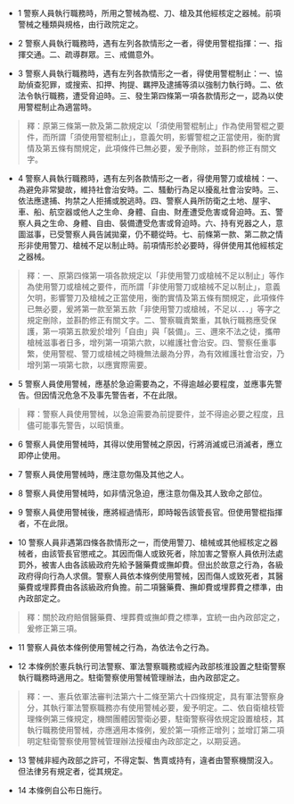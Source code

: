 * 1 警察人員執行職務時，所用之警械為棍、刀、槍及其他經核定之器械。前項警械之種類與規格，由行政院定之。

* 2 警察人員執行職務時，遇有左列各款情形之一者，得使用警棍指揮：一、指揮交通。二、疏導群眾。三、戒備意外。

* 3 警察人員執行職務時，遇有左列各款情形之一者，得使用警棍制止：一、協助偵查犯罪，或搜索、扣押、拘提、羈押及逮捕等須以強制力執行時。二、依法令執行職務，遭受脅迫時。三、發生第四條第一項各款情形之一，認為以使用警棍制止為適當時。

> 釋：原第三條第一款及第二款規定以「須使用警棍制止」作為使用警棍之要件，而所謂「須使用警棍制止」，意義欠明，影響警棍之正當使用，衡酌實情及第五條有關規定，此項條件已無必要，爰予刪除，並斟酌修正有關文字。

* 4 警察人員執行職務時，遇有左列各款情形之一者，得使用警刀或槍械：一、為避免非常變故，維持社會治安時。二、騷動行為足以擾亂社會治安時。三、依法應逮捕、拘禁之人拒捕或脫逃時。四、警察人員所防衛之土地、屋宇、車、船、航空器或他人之生命、身體、自由、財產遭受危害或脅迫時。五、警察人員之生命、身體、自由、裝備遭受危害或脅迫時。六、持有兇器之人，意圖滋事，已受警察人員告誡拋棄，仍不聽從時。七、前條第一款、第二款之情形非使用警刀、槍械不足以制止時。前項情形於必要時，得併使用其他經核定之器械。

> 釋：一、原第四條第一項各款規定以「非使用警刀或槍械不足以制止」等作為使用警刀或槍械之要件，而所謂「非使用警刀或槍械不足以制止」，意義欠明，影響警刀及槍械之正當使用，衡酌實情及第五條有關規定，此項條件已無必要，爰將第一款至第五款「非使用警刀或槍械，不足以．．．」等字之規定刪除，並斟酌修正有關文字。二、警察職責繁重，其執行職務應受保護，第一項第五款爰於增列「自由」與「裝備」。三、邇來不法之徒，攜帶槍械滋事者日多，增列第一項第六款，以維護社會治安。四、警察任重事繁，使用警棍、警刀或槍械之時機無法嚴為分界，為有效維護社會治安，乃增列第一項第七款，以應實際需要。

* 5 警察人員使用警械，應基於急迫需要為之，不得逾越必要程度，並應事先警告。但因情況危急不及事先警告者，不在此限。

> 釋：警察人員使用警械，以急迫需要為前提要件，並不得逾必要之程度，且儘可能事先警告，以昭慎重。

* 6 警察人員使用警械時，其得以使用警械之原因，行將消滅或已消滅者，應立即停止使用。

* 7 警察人員使用警械時，應注意勿傷及其他之人。

* 8 警察人員使用警械時，如非情況急迫，應注意勿傷及其人致命之部位。

* 9 警察人員使用警械後，應將經過情形，即時報告該管長官。但使用警棍指揮者，不在此限。

* 10 警察人員非遇第四條各款情形之一，而使用警刀、槍械或其他經核定之器械者，由該管長官懲戒之。其因而傷人或致死者，除加害之警察人員依刑法處罰外，被害人由各該級政府先給予醫藥費或撫卹費。但出於故意之行為，各級政府得向行為人求償。警察人員依本條例使用警械，因而傷人或致死者，其醫藥費或埋葬費由各該級政府負擔。前二項醫藥費、撫卹費或埋葬費之標準，由內政部定之。

> 釋：關於政府賠償醫藥費、埋葬費或撫卹費之標準，宜統一由內政部定之，爰修正第三項。

* 11 警察人員依本條例使用警械之行為，為依法令之行為。

* 12 本條例於憲兵執行司法警察、軍法警察職務或經內政部核淮設置之駐衛警察執行職務時適用之。駐衛警察使用警械管理辦法，由內政部定之。

> 釋：一、憲兵依軍法審判法第六十二條至第六十四條規定，具有軍法警察身分，其執行軍法警察職務亦有使用警械必要，爰予明定。二、依自衛槍枝管理條例第三條規定，機關團體因警衛必要，駐衛警察得依規定設置槍枝，其執行職務使用警械，亦應適用本條例，爰於第一項修正增列；並增訂第二項明定駐衛警察使用警械管理辦法授權由內政部定之，以期妥適。

* 13 警械非經內政部之許可，不得定製、售賣或持有，違者由警察機關沒入。但法律另有規定者，從其規定。

* 14 本條例自公布日施行。

